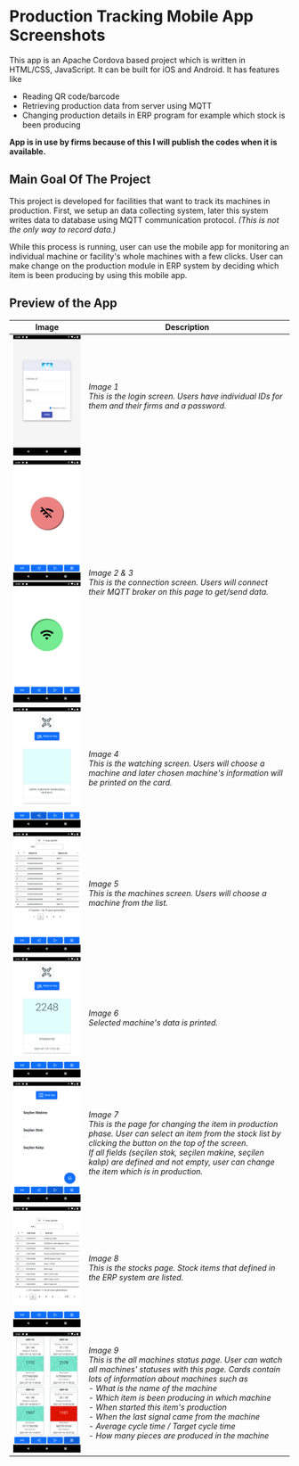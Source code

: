 # Production Tracking Mobile App Screenshots

This app is an Apache Cordova based project which is written in HTML/CSS, JavaScript. It can be built for iOS and Android. It has features like
- Reading QR code/barcode
- Retrieving production data from server using MQTT
- Changing production details in ERP program for example which stock is been producing

**App is in use by firms because of this I will publish the codes when it is available.**

## Main Goal Of The Project
This project is developed for facilities that want to track its machines in production. First, we setup an data collecting system, later this system writes data to database using MQTT communication protocol. *(This is not the only way to record data.)*

While this process is running, user can use the mobile app for monitoring an individual machine or facility's whole machines with a few clicks. User can make change on the production module in ERP system by deciding which item is been producing by using this mobile app.


## Preview of the App


| Image | Description |
| --- | --- |
| <img src="VTS-1.png" alt="Login Screen" width="200"/> | *Image 1 <br>This is the login screen. Users have individual IDs for them and their firms and a password.* |
| <img src="VTS-2.png" alt="Connection Screen1" width="150"/> <img src="VTS-3.png" alt="Connection Screen2" width="150"/> | *Image 2 & 3 <br>This is the connection screen. Users will connect their MQTT broker on this page to get/send data.* |
| <img src="VTS-4.png" alt="Watching Screen" width="200"/> | *Image 4 <br>This is the watching screen. Users will choose a machine and later chosen machine's information will be printed on the card.* |
| <img src="VTS-5.png" alt="Machines Screen" width="200"/> | *Image 5 <br>This is the machines screen. Users will choose a machine from the list.* |
| <img src="VTS-6.png" alt="Watching Screen" width="200"/> | *Image 6 <br>Selected machine's data is printed.* |
| <img src="VTS-7.png" alt="Change Stock Screen" width="200"/> | *Image 7 <br>This is the page for changing the item in production phase. User can select an item from the stock list by clicking the button on the top of the screen. <br>If all fields (seçilen stok, seçilen makine, seçilen kalıp) are defined and not empty, user can change the item which is in production.* |
| <img src="VTS-8.png" alt="Stocks Screen" width="200"/> | *Image 8 <br>This is the stocks page. Stock items that defined in the ERP system are listed.* |
| <img src="VTS-9.png" alt="All Machines Screen" width="200"/> | *Image 9 <br>This is the all machines status page. User can watch all machines' statuses with this page. Cards contain lots of information about machines such as <br> - What is the name of the machine <br> - Which item is been producing in which machine <br> - When started this item's production <br> - When the last signal came from the machine <br> - Average cycle time / Target cycle time <br> - How many pieces are produced in the machine* |
